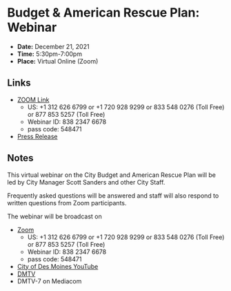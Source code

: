 # Budget & American Rescue Plan: Webinar

- **Date:** December 21, 2021
- **Time:** 5:30pm-7:00pm
- **Place:** Virtual Online (Zoom)

## Links

- [ZOOM Link](https://dmgov-org.zoom.us/j/83823476678?pwd=alA4bDJGOWxuUGoxTTlEV3ZZL3lsUT09)
    - US: +1 312 626 6799  or +1 720 928 9299  or 833 548 0276 (Toll Free) or 877 853 5257 (Toll Free)
    - Webinar ID: 838 2347 6678
    - pass code: 548471
- [Press Release](https://www.dsm.city/news_detail_T2_R470.php)

## Notes

This virtual webinar on the City Budget and American Rescue Plan will be led by City Manager Scott Sanders and other City Staff.

Frequently asked questions will be answered and staff will also respond to written questions from Zoom participants.

The webinar will be broadcast on 
- [Zoom](https://dmgov-org.zoom.us/j/83823476678?pwd=alA4bDJGOWxuUGoxTTlEV3ZZL3lsUT09)
    - US: +1 312 626 6799  or +1 720 928 9299  or 833 548 0276 (Toll Free) or 877 853 5257 (Toll Free)
    - Webinar ID: 838 2347 6678
    - pass code: 548471
- [City of Des Moines YouTube](https://www.youtube.com/channel/UCuAa7DaemcOS_q6Ql9Qo5Yg)
- [DMTV](https://DSM.city/DMTV)
- DMTV-7 on Mediacom
